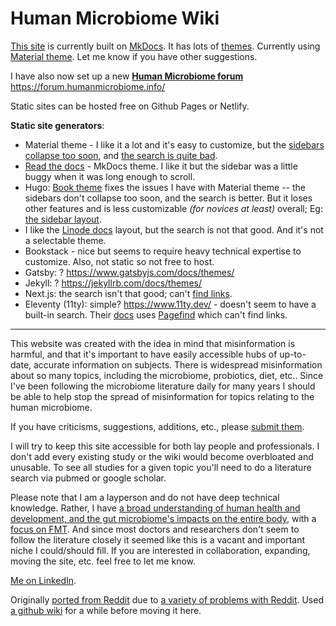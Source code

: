 # Human Microbiome Wiki

[This site](https://humanmicrobiome.info/) is currently built on [MkDocs](https://www.mkdocs.org/). It has lots of [themes](https://github.com/mkdocs/mkdocs/wiki/MkDocs-Themes). Currently using [Material theme](https://github.com/squidfunk/mkdocs-material). Let me know if you have other suggestions. 

I have also now set up a new **[Human Microbiome forum](https://forum.humanmicrobiome.info/)** https://forum.humanmicrobiome.info/

Static sites can be hosted free on Github Pages or Netlify. 

**Static site generators**:

* Material theme - I like it a lot and it's easy to customize, but the [sidebars collapse too soon](https://github.com/squidfunk/mkdocs-material/discussions/3210#discussioncomment-2342214), and [the search is quite bad](https://github.com/squidfunk/mkdocs-material/discussions/4384#discussioncomment-4877684). 
* [Read the docs](https://www.mkdocs.org/user-guide/choosing-your-theme/#readthedocs) - MkDocs theme. I like it but the sidebar was a little buggy when it was long enough to scroll. 
* Hugo: [Book theme](https://themes.gohugo.io/themes/hugo-book/) fixes the issues I have with Material theme -- the sidebars don't collapse too soon, and the search is better. But it loses other features and is less customizable _(for novices at least)_ overall; Eg: [the sidebar layout](https://github.com/alex-shpak/hugo-book/issues/446).
* I like the [Linode docs](https://gohugo.io/showcase/linode/) layout, but the search is not that good. And it's not a selectable theme. 
* Bookstack - nice but seems to require heavy technical expertise to customize. Also, not static so not free to host. 
* Gatsby: ? https://www.gatsbyjs.com/docs/themes/
* Jekyll: ? https://jekyllrb.com/docs/themes/
* Next.js: the search isn't that good; can't [find links](https://nextjs.org/docs/advanced-features/measuring-performance#sending-results-to-analytics).
* Eleventy (11ty): simple? https://www.11ty.dev/ - doesn't seem to have a built-in search. Their [docs](https://www.11ty.dev/docs/quicktips/edit-on-github-links/) uses [Pagefind](https://pagefind.app/) which can't find links. 



---

This website was created with the idea in mind that misinformation is harmful, and that it's important to have easily accessible hubs of up-to-date, accurate information on subjects. There is widespread misinformation about so many topics, including the microbiome, probiotics, diet, etc.. Since I've been following the microbiome literature daily for many years I should be able to help stop the spread of misinformation for topics relating to the human microbiome. 

If you have criticisms, suggestions, additions, etc., please [submit them](https://github.com/MaximilianKohler/HumanMicrobiome/issues). 

I will try to keep this site accessible for both lay people and professionals. I don't add every existing study or the wiki would become overbloated and unusable. To see all studies for a given topic you'll need to do a literature search via pubmed or google scholar. 

Please note that I am a layperson and do not have deep technical knowledge. Rather, I have [a broad understanding of human health and development, and the gut microbiome's impacts on the entire body](https://medium.com/@MaximilianKohler/a-critical-look-at-the-current-and-longstanding-ethos-of-childbearing-the-repercussions-its-been-6e37f7f7b13f), with a [focus on FMT](https://maximiliankohler.blogspot.com/p/blog-page.html). And since most doctors and researchers don't seem to follow the literature closely it seemed like this is a vacant and important niche I could/should fill. If you are interested in collaboration, expanding, moving the site, etc. feel free to let me know. 

[Me on LinkedIn](https://www.linkedin.com/in/michael-harrop-25487b132/).



Originally [ported from Reddit](https://web.archive.org/web/20181101093145/https://old.reddit.com/r/HumanMicrobiome/wiki/index) due to [a variety of problems with Reddit](https://archive.fo/jzTPu). Used [a github wiki](https://github.com/MaximilianKohler/HumanMicrobiome/wiki/intro) for a while before moving it here. 


&#x200B;
